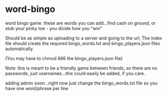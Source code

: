 # word-bingo
word bingo game. these are words you can add...find cash on ground, or stub your pinky toe - you dicide how you "win"

Should be as simple as uploading to a server and going to the url; The index file should create the required bingo_words.txt and bingo_players.json files automatically.

(You may have to chmod 666 the bingo_players.json file)

Note: this is meant to be a friendly game between friends, so there are no passwords, just usernames...this could easily be added, if you care.

adding admin soon...right now just change the bingo_words.txt file so you have one word/phrase per line
